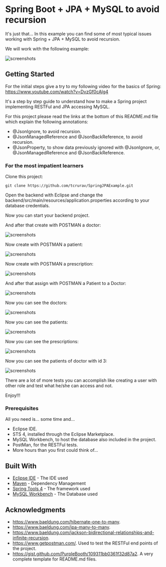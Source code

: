 # Spring Boot + JPA + MySQL to avoid recursion

It's just that... In this example you can find some of most typical issues working with Spring + JPA + MySQL to avoid recursion.

We will work with the following example:

![screenshots](https://github.com/tcrurav/SpringJPAExample/blob/master/screenshots/ERDiagram.png)

## Getting Started

For the initial steps give a try to my following video for the basics of Spring:
https://www.youtube.com/watch?v=DvzGf0cAlg4

It's a step by step guide to understand how to make a Spring project implementing RESTFul and JPA accessing MySQL.

For this project please read the links at the bottom of this README.md file which explain the following annotations:
* @JsonIgnore, to avoid recursion.
* @JsonManagedReference and @JsonBackReference, to avoid recursion.
* @JsonProperty, to show data previously ignored with @JsonIgnore, or, @JsonManagedReference and @JsonBackReference.

### For the most impatient learners

Clone this project:

````
git clone https://github.com/tcrurav/SpringJPAExample.git
````

Open the backend with Eclipse and change the backend/src/main/resources/application.properties according to your database credentials.

Now you can start your backend project.

And after that create with POSTMAN a doctor:

![screenshots](https://github.com/tcrurav/SpringJPAExample/blob/master/screenshots/createDoctor.png)

Now create with POSTMAN a patient:

![screenshots](https://github.com/tcrurav/SpringJPAExample/blob/master/screenshots/createPatient.png)

Now create with POSTMAN a prescription:

![screenshots](https://github.com/tcrurav/SpringJPAExample/blob/master/screenshots/createPrescription.png)

And after that assign with POSTMAN a Patient to a Doctor:

![screenshots](https://github.com/tcrurav/SpringJPAExample/blob/master/screenshots/AddPatientToDoctor.png)

Now you can see the doctors:

![screenshots](https://github.com/tcrurav/SpringJPAExample/blob/master/screenshots/doctors.png)

Now you can see the patients:

![screenshots](https://github.com/tcrurav/SpringJPAExample/blob/master/screenshots/patients.png)

Now you can see the prescriptions:

![screenshots](https://github.com/tcrurav/SpringJPAExample/blob/master/screenshots/prescriptions.png)

Now you can see the patients of doctor with id 3:

![screenshots](https://github.com/tcrurav/SpringJPAExample/blob/master/screenshots/patientsOfDoctor3.png)

There are a lot of more tests you can accomplish like creating a user with other role and test what he/she can access and not.

Enjoy!!!

### Prerequisites

All you need is... some time and...
* Eclipse IDE.
* STS 4, installed through the Eclipse Marketplace.
* MySQL Workbench, to host the database also included in the project.
* PostMan, for the RESTFul tests.
* More hours than you first could think of...

## Built With

* [Eclipse IDE](https://www.eclipse.org/ide/) - The IDE used
* [Maven](https://maven.apache.org/) - Dependency Management
* [Spring Tools 4](https://spring.io/tools) - The framework used
* [MySQL Workbench](https://www.mysql.com/products/workbench/) - The Database used

## Acknowledgments

* https://www.baeldung.com/hibernate-one-to-many.
* https://www.baeldung.com/jpa-many-to-many.
* https://www.baeldung.com/jackson-bidirectional-relationships-and-infinite-recursion.
* https://www.getpostman.com/. Used to test the RESTFul end points of the project.
* https://gist.github.com/PurpleBooth/109311bb0361f32d87a2. A very complete template for README.md files.